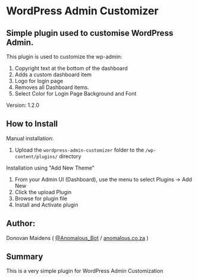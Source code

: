 WordPress Admin Customizer
==========================

## Simple plugin used to customise WordPress Admin.

This plugin is used to customize the wp-admin:
1. Copyright text at the bottom of the dashboard
2. Adds a custom dashboard item
3. Logo for login page
4. Removes all Dashboard items.
5. Select Color for Login Page Background and Font

Version: 1.2.0

## How to Install

Manual installation:

1. Upload the `wordpress-admin-customizer` folder to the `/wp-content/plugins/` directory

Installation using "Add New Theme"

1. From your Admin UI (Dashboard), use the menu to select Plugins -> Add New
2. Click the upload Plugin
3. Browse for plugin file
4. Install and Activate plugin

## Author:

Donovan Maidens ( [@Anomalous_Bot](http://twitter.com/Anomalous_Bot) / [anomalous.co.za](http://anomalous.co.za) )

## Summary

This is a very simple plugin for WordPress Admin Customization